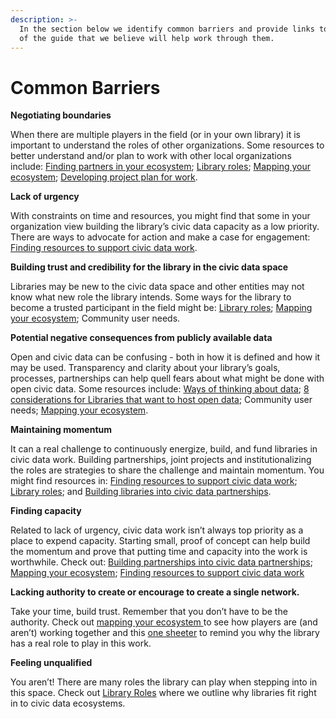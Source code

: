 ```yaml
---
description: >-
  In the section below we identify common barriers and provide links to sections
  of the guide that we believe will help work through them.
---
```


# Common Barriers

 **Negotiating boundaries**

When there are multiple players in the field \(or in your own library\) it is important to understand the roles of other organizations.  Some resources to better understand and/or plan to work with other local organizations include: [Finding partners in your ecosystem](finding-a-data-intermediary-partne.md); [Library roles](../activating/typology-of-library-roles/); [Mapping your ecosystem](../understanding/mapping-your-ecosystem.md); [Developing project plan for work](https://github.com/civic-switchboard/guide/raw/master/toolkit/Civic%20Switchboard%20Activity%20Canvas%20Updated%20May%202%202018.pdf).

**Lack of urgency**

With constraints on time and  resources, you might find that some in your organization view building the library’s civic data capacity as a low priority.  There are ways to advocate for action and make a case for engagement: [Finding resources to support civic data work](../maintaining/finding-resources-for-your-engagement.md).

**Building trust and credibility for the library in the civic data space** 

Libraries may be new to the civic data space and other entities may not  know what new role the library intends. Some ways for the library to become a trusted participant in the field might be: [Library roles](../activating/typology-of-library-roles/); [Mapping your ecosystem](../understanding/mapping-your-ecosystem.md); Community user needs.

**Potential negative consequences from publicly available data**

Open and civic data can be confusing - both in how it is defined and how it may be used. Transparency and clarity about your library’s goals, processes, partnerships can help quell fears about what might be done with open civic data.  Some resources include: [Ways of thinking about data](../context-and-concepts/ways-of-thinking-about-data-open-data-civic-data.md); [8 considerations for Libraries that want to host open data](https://civic-switchboard.github.io/post_14/); Community user needs; [Mapping your ecosystem](../understanding/mapping-your-ecosystem.md).

**Maintaining momentum** 

It can a real challenge to continuously energize, build, and fund libraries in civic data work.  Building partnerships, joint projects and institutionalizing the roles are strategies to share the challenge  and maintain momentum. You might find resources in: [Finding resources to support civic data work](../maintaining/finding-resources-for-your-engagement.md); [Library roles](../activating/typology-of-library-roles/); and [Building libraries into civic data partnerships](building-libraries-into-civic-data-partnerships.md).

**Finding capacity** 

Related to lack of urgency, civic data work isn’t always top priority as a place to expend capacity.  Starting small, proof of concept can help build the momentum and prove that putting time and capacity into the work is worthwhile. Check out: [Building partnerships into civic data partnerships](building-libraries-into-civic-data-partnerships.md); [Mapping your ecosystem](../understanding/mapping-your-ecosystem.md); [Finding resources to support civic data work](../maintaining/finding-resources-for-your-engagement.md)

**Lacking authority to create or encourage to create a single network.**  

Take your time, build trust.  Remember that you don’t have to be the authority.  Check out [mapping your ecosystem ](../understanding/mapping-your-ecosystem.md)to see how players are \(and aren’t\) working together and this [one sheeter](../toolkit/) to remind you why the library has a real role to play in this work. 

**Feeling unqualified**

You aren’t! There are many  roles the library can play when  stepping into in this space. Check out [Library Roles](../activating/typology-of-library-roles/) where we outline why libraries fit right in to civic data ecosystems.  


